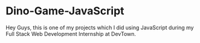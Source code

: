 # Dino-Game-JavaScript
 Hey Guys, this is one of my projects which I did using JavaScript during my Full Stack Web Development Internship at DevTown.
